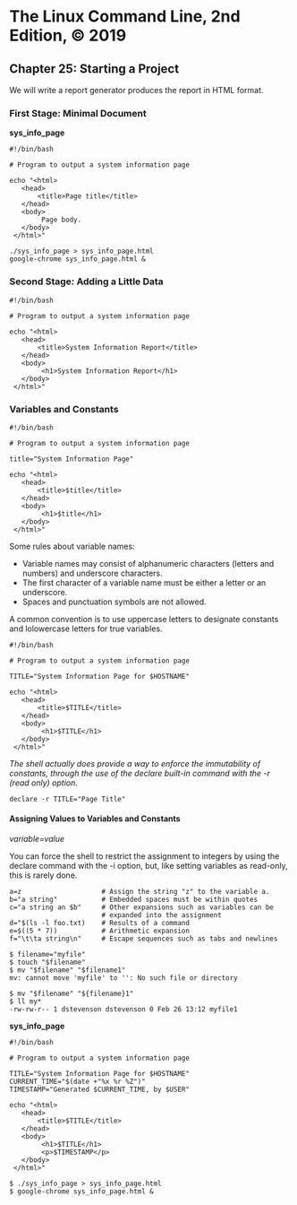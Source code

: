 # The Linux Command Line, 2nd Edition, © 2019

## Chapter 25: Starting a Project

We will write a report generator produces the report in HTML format.

### First Stage: Minimal Document

**sys_info_page**

```
#!/bin/bash

# Program to output a system information page

echo "<html>
   <head>
       <title>Page title</title>
   </head>
   <body>
        Page body.
   </body>
 </html>"
```

```
./sys_info_page > sys_info_page.html
google-chrome sys_info_page.html &
```

### Second Stage: Adding a Little Data

```
#!/bin/bash

# Program to output a system information page

echo "<html>
   <head>
       <title>System Information Report</title>
   </head>
   <body>
        <h1>System Information Report</h1>
   </body>
 </html>"
```

### Variables and Constants

```
#!/bin/bash

# Program to output a system information page

title="System Information Page"

echo "<html>
   <head>
       <title>$title</title>
   </head>
   <body>
        <h1>$title</h1>
   </body>
 </html>"
```

Some rules about variable names:

* Variable names may consist of alphanumeric characters (letters and numbers) and underscore characters.
* The first character of a variable name must be either a letter or an underscore.
* Spaces and punctuation symbols are not allowed.

A common convention is to use uppercase letters to designate constants and lolowercase letters for true variables.

```
#!/bin/bash

# Program to output a system information page

TITLE="System Information Page for $HOSTNAME"

echo "<html>
   <head>
       <title>$TITLE</title>
   </head>
   <body>
        <h1>$TITLE</h1>
   </body>
 </html>"
```

_The shell actually does provide a way to enforce the immutability of constants, through the use of the declare built-in command with the -r (read only) option._

`declare -r TITLE="Page Title"`

#### Assigning Values to Variables and Constants

_variable=value_

You can force the shell to restrict the assignment to integers by using the declare command with the -i option, but, like setting variables as read-only, this is rarely done.

```
a=z                    # Assign the string "z" to the variable a.
b="a string"           # Embedded spaces must be within quotes
c="a string an $b"     # Other expansions such as variables can be 
                       # expanded into the assignment
d="$(ls -l foo.txt)    # Results of a command
e=$((5 * 7))           # Arithmetic expansion
f="\t\ta string\n"     # Escape sequences such as tabs and newlines
```

```
$ filename="myfile"
$ touch "$filename"
$ mv "$filename" "$filename1"
mv: cannot move 'myfile' to '': No such file or directory

$ mv "$filename" "${filename}1"
$ ll my*
-rw-rw-r-- 1 dstevenson dstevenson 0 Feb 26 13:12 myfile1
```

**sys_info_page**

```
#!/bin/bash

# Program to output a system information page

TITLE="System Information Page for $HOSTNAME"
CURRENT_TIME="$(date +"%x %r %Z")"
TIMESTAMP="Generated $CURRENT_TIME, by $USER"

echo "<html>
   <head>
       <title>$TITLE</title>
   </head>
   <body>
        <h1>$TITLE</h1>
        <p>$TIMESTAMP</p>
   </body>
 </html>"
```

```
$ ./sys_info_page > sys_info_page.html
$ google-chrome sys_info_page.html &
```